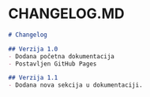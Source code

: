 # CHANGELOG.MD
```markdown
# Changelog

## Verzija 1.0
- Dodana početna dokumentacija
- Postavljen GitHub Pages

## Verzija 1.1
- Dodana nova sekcija u dokumentaciji.
